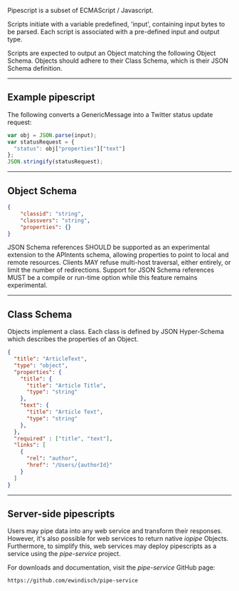 Pipescript is a subset of ECMAScript / Javascript.

Scripts initiate with a variable predefined, 'input',
containing input bytes to be parsed. Each script is associated
with a pre-defined input and output type.

Scripts are expected to output an Object matching the following
Object Schema. Objects should adhere to their Class Schema, which
is their JSON Schema definition.

------------------
Example pipescript
------------------

The following converts a GenericMessage into a Twitter status update request:

```javascript
var obj = JSON.parse(input);
var statusRequest = {
  "status": obj["properties"]["text"]
};
JSON.stringify(statusRequest);
```

-------------
Object Schema
-------------

```json
{
	"classid": "string",
	"classvers": "string",
	"properties": {}
}
```

JSON Schema references SHOULD be supported as an experimental
extension to the APIntents schema, allowing properties to point
to local and remote resources. Clients MAY refuse multi-host
traversal, either entirely, or limit the number of redirections.
Support for JSON Schema  references MUST be a compile or
run-time option while this feature remains experimental.

-------------
Class Schema
-------------

Objects implement a class. Each class is defined
by JSON Hyper-Schema which describes the properties of an Object.

```json
{
  "title": "ArticleText",
  "type": "object",
  "properties": {
    "title": {
      "title": "Article Title",
      "type": "string"
    },
    "text": {
      "title": "Article Text",
      "type": "string"
    },
  },
  "required" : ["title", "text"],
  "links": [
    {
      "rel": "author",
      "href": "/Users/{authorId}"
    }
  ]
}

```

-----------------------
Server-side pipescripts
-----------------------

Users may pipe data into any web service and transform their responses. However,
it's also possible for web services to return native *iopipe* Objects. Furthermore,
to simplify this, web services may deploy pipescripts as a service using the
*pipe-service* project.

For downloads and documentation, visit the *pipe-service* GitHub page:

	https://github.com/ewindisch/pipe-service

